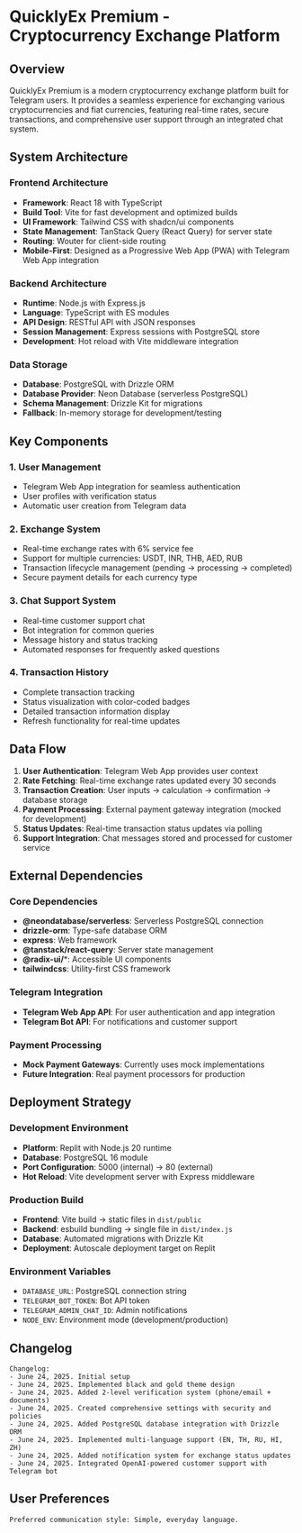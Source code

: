 # QuicklyEx Premium - Cryptocurrency Exchange Platform

## Overview

QuicklyEx Premium is a modern cryptocurrency exchange platform built for Telegram users. It provides a seamless experience for exchanging various cryptocurrencies and fiat currencies, featuring real-time rates, secure transactions, and comprehensive user support through an integrated chat system.

## System Architecture

### Frontend Architecture
- **Framework**: React 18 with TypeScript
- **Build Tool**: Vite for fast development and optimized builds
- **UI Framework**: Tailwind CSS with shadcn/ui components
- **State Management**: TanStack Query (React Query) for server state
- **Routing**: Wouter for client-side routing
- **Mobile-First**: Designed as a Progressive Web App (PWA) with Telegram Web App integration

### Backend Architecture
- **Runtime**: Node.js with Express.js
- **Language**: TypeScript with ES modules
- **API Design**: RESTful API with JSON responses
- **Session Management**: Express sessions with PostgreSQL store
- **Development**: Hot reload with Vite middleware integration

### Data Storage
- **Database**: PostgreSQL with Drizzle ORM
- **Database Provider**: Neon Database (serverless PostgreSQL)
- **Schema Management**: Drizzle Kit for migrations
- **Fallback**: In-memory storage for development/testing

## Key Components

### 1. User Management
- Telegram Web App integration for seamless authentication
- User profiles with verification status
- Automatic user creation from Telegram data

### 2. Exchange System
- Real-time exchange rates with 6% service fee
- Support for multiple currencies: USDT, INR, THB, AED, RUB
- Transaction lifecycle management (pending → processing → completed)
- Secure payment details for each currency type

### 3. Chat Support System
- Real-time customer support chat
- Bot integration for common queries
- Message history and status tracking
- Automated responses for frequently asked questions

### 4. Transaction History
- Complete transaction tracking
- Status visualization with color-coded badges
- Detailed transaction information display
- Refresh functionality for real-time updates

## Data Flow

1. **User Authentication**: Telegram Web App provides user context
2. **Rate Fetching**: Real-time exchange rates updated every 30 seconds
3. **Transaction Creation**: User inputs → calculation → confirmation → database storage
4. **Payment Processing**: External payment gateway integration (mocked for development)
5. **Status Updates**: Real-time transaction status updates via polling
6. **Support Integration**: Chat messages stored and processed for customer service

## External Dependencies

### Core Dependencies
- **@neondatabase/serverless**: Serverless PostgreSQL connection
- **drizzle-orm**: Type-safe database ORM
- **express**: Web framework
- **@tanstack/react-query**: Server state management
- **@radix-ui/***: Accessible UI components
- **tailwindcss**: Utility-first CSS framework

### Telegram Integration
- **Telegram Web App API**: For user authentication and app integration
- **Telegram Bot API**: For notifications and customer support

### Payment Processing
- **Mock Payment Gateways**: Currently uses mock implementations
- **Future Integration**: Real payment processors for production

## Deployment Strategy

### Development Environment
- **Platform**: Replit with Node.js 20 runtime
- **Database**: PostgreSQL 16 module
- **Port Configuration**: 5000 (internal) → 80 (external)
- **Hot Reload**: Vite development server with Express middleware

### Production Build
- **Frontend**: Vite build → static files in `dist/public`
- **Backend**: esbuild bundling → single file in `dist/index.js`
- **Database**: Automated migrations with Drizzle Kit
- **Deployment**: Autoscale deployment target on Replit

### Environment Variables
- `DATABASE_URL`: PostgreSQL connection string
- `TELEGRAM_BOT_TOKEN`: Bot API token
- `TELEGRAM_ADMIN_CHAT_ID`: Admin notifications
- `NODE_ENV`: Environment mode (development/production)

## Changelog

```
Changelog:
- June 24, 2025. Initial setup
- June 24, 2025. Implemented black and gold theme design
- June 24, 2025. Added 2-level verification system (phone/email + documents)
- June 24, 2025. Created comprehensive settings with security and policies
- June 24, 2025. Added PostgreSQL database integration with Drizzle ORM
- June 24, 2025. Implemented multi-language support (EN, TH, RU, HI, ZH)
- June 24, 2025. Added notification system for exchange status updates
- June 24, 2025. Integrated OpenAI-powered customer support with Telegram bot
```

## User Preferences

```
Preferred communication style: Simple, everyday language.
```